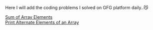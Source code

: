 Here I will add the coding problems I solved on GFG platform daily..😼

[Sum of Array Elements](https://practice.geeksforgeeks.org/problems/sum-of-array-elements2502/1?page=1&difficulty[]=-2&category[]=Arrays&sortBy=submissions)<br/>
[Print Alternate Elements of an Array](https://practice.geeksforgeeks.org/problems/print-alternate-elements-of-an-array/1?page=1&difficulty[]=-2&category[]=Arrays&sortBy=submissions)<br/>
